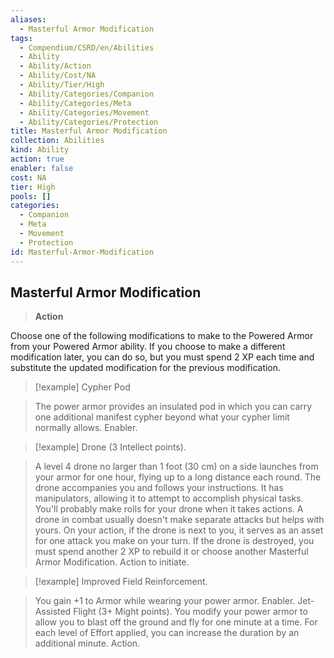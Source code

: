 ```yaml
---
aliases:
  - Masterful Armor Modification
tags:
  - Compendium/CSRD/en/Abilities
  - Ability
  - Ability/Action
  - Ability/Cost/NA
  - Ability/Tier/High
  - Ability/Categories/Companion
  - Ability/Categories/Meta
  - Ability/Categories/Movement
  - Ability/Categories/Protection
title: Masterful Armor Modification
collection: Abilities
kind: Ability
action: true
enabler: false
cost: NA
tier: High
pools: []
categories:
  - Companion
  - Meta
  - Movement
  - Protection
id: Masterful-Armor-Modification
---
```

## Masterful Armor Modification    
>**Action**  
    
Choose one of the following modifications to make to the Powered Armor from your Powered Armor ability. If you choose to make a different modification later, you can do so, but you must spend 2 XP each time and substitute the updated modification for the previous modification.  
  
>[!example] Cypher Pod    
>The power armor provides an insulated pod in which you can carry one additional manifest cypher beyond what your cypher limit normally allows. Enabler.   
  
>[!example] Drone (3 Intellect points).     
>A level 4 drone no larger than 1 foot (30 cm) on a side launches from your armor for one hour, flying up to a long distance each round. The drone accompanies you and follows your instructions. It has manipulators, allowing it to attempt to accomplish physical tasks. You'll probably make rolls for your drone when it takes actions. A drone in combat usually doesn't make separate attacks but helps with yours. On your action, if the drone is next to you, it serves as an asset for one attack you make on your turn. If the drone is destroyed, you must spend another 2 XP to rebuild it or choose another Masterful Armor Modification. Action to initiate.  
  
>[!example] Improved Field Reinforcement.    
>You gain +1 to Armor while wearing your power armor. Enabler. Jet-Assisted Flight (3+ Might points). You modify your power armor to allow you to blast off the ground and fly for one minute at a time. For each level of Effort applied, you can increase the duration by an additional minute. Action.
